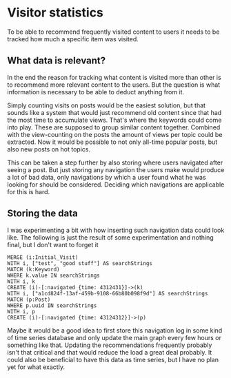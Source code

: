# Visitor statistics

To be able to recommend frequently visited content to users it needs to be
tracked how much a specific item was visited.

## What data is relevant?

In the end the reason for tracking what content is visited more than other is to
recommend more relevant content to the users. But the question is what
information is necessary to be able to deduct anything from it.

Simply counting visits on posts would be the easiest solution, but that sounds
like a system that would just recommend old content since that had the most time
to accumulate views. That's where the keywords could come into play. These are
supposed to group similar content together. Combined with the view-counting on
the posts the amount of views per topic could be extracted. Now it would be
possible to not only all-time popular posts, but also new posts on hot topics.

This can be taken a step further by also storing where users navigated after
seeing a post. But just storing any navigation the users make would produce a
lot of bad data, only navigations by which a user found what he was looking for
should be considered. Deciding which navigations are applicable for this is
hard.

## Storing the data

I was experimenting a bit with how inserting such navigation data could look
like. The following is just the result of some experimentation and nothing
final, but I don't want to forget it

```cypher
MERGE (i:Initial_Visit)
WITH i, ["test", "good stuff"] AS searchStrings
MATCH (k:Keyword)
WHERE k.value IN searchStrings
WITH i, k
CREATE (i)-[:navigated {time: 4312431}]->(k)
WITH i, ["a1cd824f-13af-459b-9108-66b80b098f9d"] AS searchStrings
MATCH (p:Post)
WHERE p.uuid IN searchStrings
WITH i, p
CREATE (i)-[:navigated {time: 43124312}]->(p)
```

Maybe it would be a good idea to first store this navigation log in some kind of
time series database and only update the main graph every few hours or something
like that. Updating the recommendations frequently probably isn't that critical
and that would reduce the load a great deal probably. It could also be
beneficial to have this data as time series, but I have no plan yet for what
exactly.

